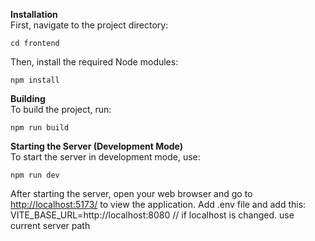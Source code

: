 **Installation**  
First, navigate to the project directory:

```
cd frontend
```

Then, install the required Node modules:

```
npm install
```

**Building**  
To build the project, run:

```
npm run build
```

**Starting the Server (Development Mode)**  
To start the server in development mode, use:

```
npm run dev
```

After starting the server, open your web browser and go to [http://localhost:5173/](http://localhost:5173/) to view the application.
Add .env file and add this:
VITE_BASE_URL=http://localhost:8080 // if localhost is changed. use current server path
